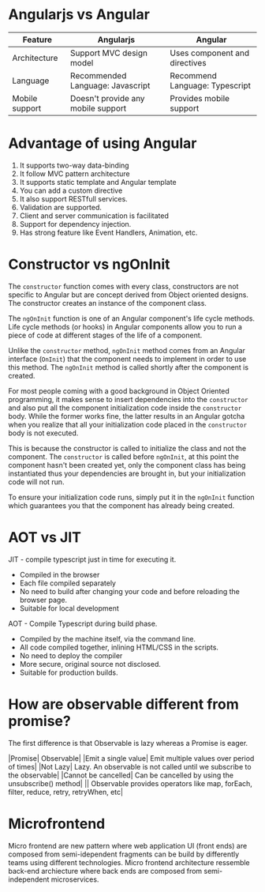 # Angularjs vs Angular
|Feature|Angularjs|Angular|
|-------|---------|-------|
|Architecture| Support MVC design model| Uses component and directives|
|Language| Recommended Language: Javascript| Recommend Language: Typescript|
|Mobile support| Doesn't provide any mobile support| Provides mobile support|

# Advantage of using Angular
1. It supports two-way data-binding
2. It follow MVC pattern architecture
3. It supports static template and Angular template
4. You can add a custom directive
5. It also support RESTfull services.
6. Validation are supported.
7. Client and server communication is facilitated
8. Support for dependency injection.
9. Has strong feature like Event Handlers, Animation, etc.

# Constructor vs ngOnInit 
The `constructor` function comes with every class, constructors are not specific to Angular but are concept derived from Object oriented designs. The constructor creates an instance of the component class.

The `ngOnInit` function is one of an Angular component's life cycle methods. Life cycle methods (or hooks) in Angular components allow you to run a piece of code at different stages of the life of a component.

Unlike the `constructor` method, `ngOnInit` method comes from an Angular interface (`OnInit`) that the component needs to implement in order to use this method. The `ngOnInit` method is called shortly after the component is created.

For most people coming with a good background in Object Oriented programming, it makes sense to insert dependencies into the `constructor` and also put all the component initialization code inside the `constructor` body. While the former works fine, the latter results in an Angular gotcha when you realize that all your initialization code placed in the `constructor` body is not executed.

This is because the constructor is called to initialize the class and not the component. The `constructor` is called before `ngOnInit`, at this point the component hasn't been created yet, only the component class has being instantiated thus your dependencies are brought in, but your initialization code will not run.

To ensure your initialization code runs, simply put it in the `ngOnInit` function which guarantees you that the component has already being created.


# AOT vs JIT
JIT  - compile typescript just in time for executing it.
- Compiled in the browser
- Each file compiled separately
- No need to build after changing your code and before reloading the browser page.
- Suitable for local development

AOT - Compile Typescript during build phase.
- Compiled by the machine itself, via the command line.
- All code compiled together, inlining HTML/CSS in the scripts.
- No need to deploy the compiler
- More secure, original source not disclosed.
- Suitable for production builds.

# How are observable different from promise?
The first difference is that Observable is lazy whereas a Promise is eager.

|Promise| Observable|
|Emit a single value| Emit multiple values over period of times|
|Not Lazy| Lazy. An observable is not called until we subscribe to the observable|
|Cannot be cancelled| Can be cancelled by using the unsubscribe() method|
|| Observable provides operators like map, forEach, filter, reduce, retry, retryWhen, etc|

# Microfrontend
Micro frontend are new pattern where web application UI (front ends) are composed from semi-idependent fragments can be build by differently teams using different technologies. Micro frontend architecture ressemble back-end archiecture where back ends are composed from semi-independent microservices.

